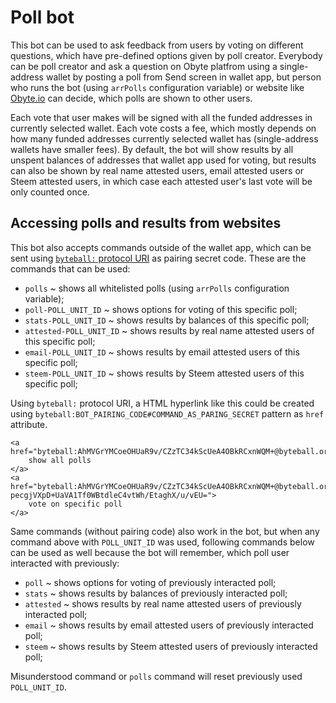 # Poll bot

This bot can be used to ask feedback from users by voting on different questions, which have pre-defined options given by poll creator. Everybody can be poll creator and ask a question on Obyte platfrom using a single-address wallet by posting a poll from Send screen in wallet app, but person who runs the bot (using `arrPolls` configuration variable) or website like [Obyte.io](https://obyte.io/polls) can decide, which polls are shown to other users.

Each vote that user makes will be signed with all the funded addresses in currently selected wallet. Each vote costs a fee, which mostly depends on how many funded addresses currently selected wallet has (single-address wallets have smaller fees). By default, the bot will show results by all unspent balances of addresses that wallet app used for voting, but results can also be shown by real name attested users, email attested users or Steem attested users, in which case each attested user's last vote will be only counted once.

## Accessing polls and results from websites
This bot also accepts commands outside of the wallet app, which can be sent using [`byteball:` protocol URI](https://developer.obyte.org/byteball-protocol-uri#sending-commands-to-chat-bots) as pairing secret code. These are the commands that can be used:
* `polls` ~ shows all whitelisted polls (using `arrPolls` configuration variable);
* `poll-POLL_UNIT_ID` ~ shows options for voting of this specific poll;
* `stats-POLL_UNIT_ID` ~ shows results by balances of this specific poll;
* `attested-POLL_UNIT_ID` ~ shows results by real name attested users of this specific poll;
* `email-POLL_UNIT_ID` ~ shows results by email attested users of this specific poll;
* `steem-POLL_UNIT_ID` ~ shows results by Steem attested users of this specific poll;

Using `byteball:` protocol URI, a HTML hyperlink like this could be created using `byteball:BOT_PAIRING_CODE#COMMAND_AS_PARING_SECRET` pattern as `href` attribute.
```
<a href="byteball:AhMVGrYMCoeOHUaR9v/CZzTC34kScUeA4OBkRCxnWQM+@byteball.org/bb#polls">
	show all polls
</a>
<a href="byteball:AhMVGrYMCoeOHUaR9v/CZzTC34kScUeA4OBkRCxnWQM+@byteball.org/bb#poll-pecgjVXpD+UaVA1Tf0WBtdleC4vtWh/EtaghX/u/vEU=">
	vote on specific poll
</a>
```

Same commands (without pairing code) also work in the bot, but when any command above with `POLL_UNIT_ID` was used, following commands below can be used as well because the bot will remember, which poll user interacted with previously:
* `poll` ~ shows options for voting of previously interacted poll;
* `stats` ~ shows results by balances of previously interacted poll;
* `attested` ~ shows results by real name attested users of previously interacted poll;
* `email` ~ shows results by email attested users of previously interacted poll;
* `steem` ~ shows results by Steem attested users of previously interacted poll;

Misunderstood command or `polls` command will reset previously used `POLL_UNIT_ID`.